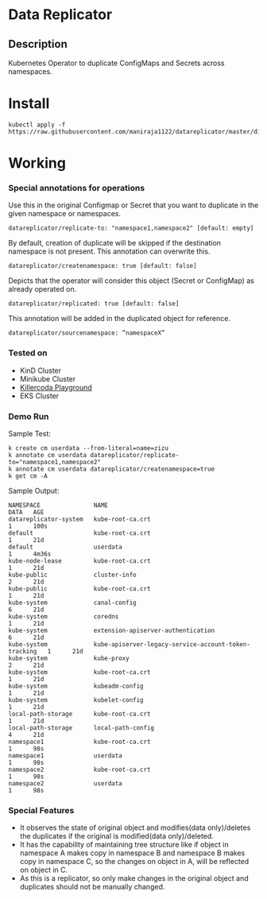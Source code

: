 # Data Replicator

## Description
Kubernetes Operator to duplicate ConfigMaps and Secrets across namespaces.

# Install
```
kubectl apply -f https://raw.githubusercontent.com/maniraja1122/datareplicator/master/dist/install.yaml
```
# Working 
### Special annotations for operations
Use this in the original Configmap or Secret that you want to duplicate in the given namespace or namespaces.
```
datareplicator/replicate-to: "namespace1,namespace2" [default: empty]
```
By default, creation of duplicate will be skipped if the destination namespace is not present. This annotation can overwrite this.
```
datareplicator/createnamespace: true [default: false]
```
Depicts that the operator will consider this object (Secret or ConfigMap) as already operated on.
```
datareplicator/replicated: true [default: false]
```
This annotation will be added in the duplicated object for reference.
```
datareplicator/sourcenamespace: “namespaceX”
```


### Tested on
- KinD Cluster
- Minikube Cluster
- [Killercoda Playground](https://killercoda.com/playgrounds/scenario/kubernetes)
- EKS Cluster

### Demo Run
Sample Test:
```
k create cm userdata --from-literal=name=zizu
k annotate cm userdata datareplicator/replicate-to="namespace1,namespace2"
k annotate cm userdata datareplicator/createnamespace=true
k get cm -A
```

Sample Output:
```
NAMESPACE               NAME                                                   DATA   AGE
datareplicator-system   kube-root-ca.crt                                       1      100s
default                 kube-root-ca.crt                                       1      21d
default                 userdata                                               1      4m36s
kube-node-lease         kube-root-ca.crt                                       1      21d
kube-public             cluster-info                                           2      21d
kube-public             kube-root-ca.crt                                       1      21d
kube-system             canal-config                                           6      21d
kube-system             coredns                                                1      21d
kube-system             extension-apiserver-authentication                     6      21d
kube-system             kube-apiserver-legacy-service-account-token-tracking   1      21d
kube-system             kube-proxy                                             2      21d
kube-system             kube-root-ca.crt                                       1      21d
kube-system             kubeadm-config                                         1      21d
kube-system             kubelet-config                                         1      21d
local-path-storage      kube-root-ca.crt                                       1      21d
local-path-storage      local-path-config                                      4      21d
namespace1              kube-root-ca.crt                                       1      98s
namespace1              userdata                                               1      98s
namespace2              kube-root-ca.crt                                       1      98s
namespace2              userdata                                               1      98s
```

### Special Features
- It observes the state of original object and modifies(data only)/deletes the duplicates if the original is modified(data only)/deleted.
- It has the capability of maintaining tree structure like if object in namespace A makes copy in namespace B and namespace B makes copy in namespace C, so the changes on object in A, will be reflected on object in C.
- As this is a replicator, so only make changes in the original object and duplicates should not be manually changed.